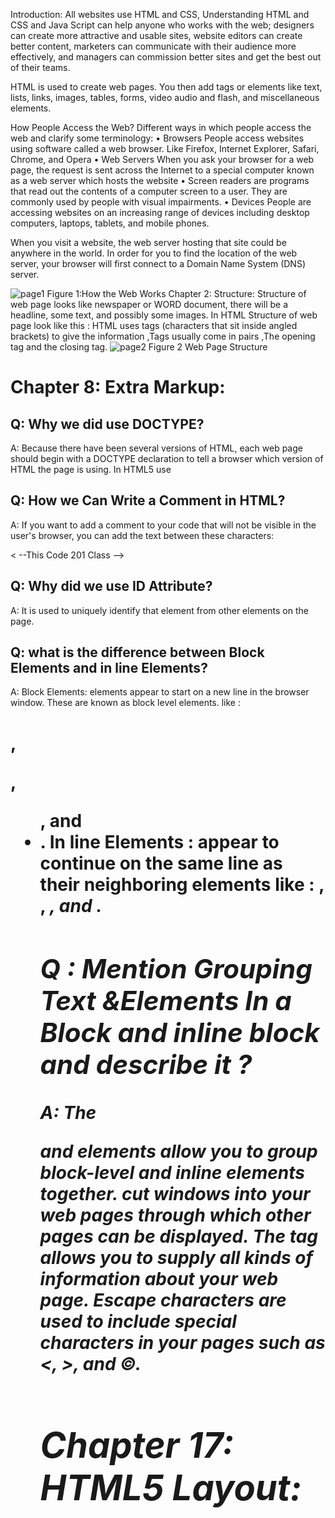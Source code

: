 Introduction:
All websites use HTML and CSS, Understanding HTML and CSS and Java Script can help anyone who works with the web; designers can create more attractive and usable sites, website editors can create better content, marketers can communicate with their audience more effectively, and managers can commission better sites and get the best out of their teams.

HTML is used to create web pages. You then add tags or elements like text, lists, links, images, tables, forms, video audio and flash, and miscellaneous elements.

How People Access the Web?
Different ways in which people access the web and clarify some terminology:
•	Browsers  People access websites using software called a web browser. Like Firefox, Internet Explorer, Safari, Chrome, and Opera
•	Web Servers When you ask your browser for a web page, the request is sent across the Internet to a special computer known as a web server which hosts the website
•	Screen readers are programs that read out the contents of a computer screen to a user. They are commonly used by people with visual impairments.
•	Devices People are accessing websites on an increasing range of devices including desktop computers, laptops, tablets, and mobile phones.

When you visit a website, the web server hosting that site could be anywhere in the world. In order for you to find the location of the web server, your browser will first connect to a Domain Name System (DNS) server.


![page1](./calss-01/ClientServer.gif) 
Figure 1:How  the Web Works
Chapter 2: Structure:
Structure of web page looks like newspaper or WORD document, there will be a headline, some text, and possibly some
images.
In HTML Structure of web page look like this :
HTML uses tags (characters that sit inside angled brackets) to give the information ,Tags usually come in pairs ,The opening tag and the closing tag.
 ![page2](./calss-01/yoko-html5.png) 
Figure 2 Web Page Structure

# Chapter 8: Extra Markup:
## Q: Why we did use DOCTYPE?
A: Because there have been several versions of HTML, each web page should begin with a DOCTYPE declaration to tell a browser which version of HTML the page is using. In HTML5 use 
<!DOCTYPE html>

## Q: How we Can Write a Comment in HTML?
A: If you want to add a comment to your code that will not be visible in the user's browser, you can add the text between these characters:
 <!-- -->
< --This Code 201 Class  -->

## Q: Why did we use ID Attribute?
A: It is used to uniquely identify that element from other elements on the page.

## Q: what is the difference between Block Elements and in line Elements?
A: Block Elements: elements appear to start on a new line in the browser window. These are known as block level          elements. like :<h1>, <p>, <ul>, and <li>.
In line Elements : appear to continue on the same line as their neighboring elements like : <a>, <b>, <em>, and <img>.

## Q : Mention Grouping Text &Elements In a Block and inline block and describe it ?

A: The <div> and <span> elements allow you to group
block-level and inline elements together.
 <iframes> cut windows into your web pages through
which other pages can be displayed.
The <meta> tag allows you to supply all kinds of information about your web page.
Escape characters are used to include special characters in your pages such as <, >, and ©.


# Chapter 17: HTML5 Layout:

